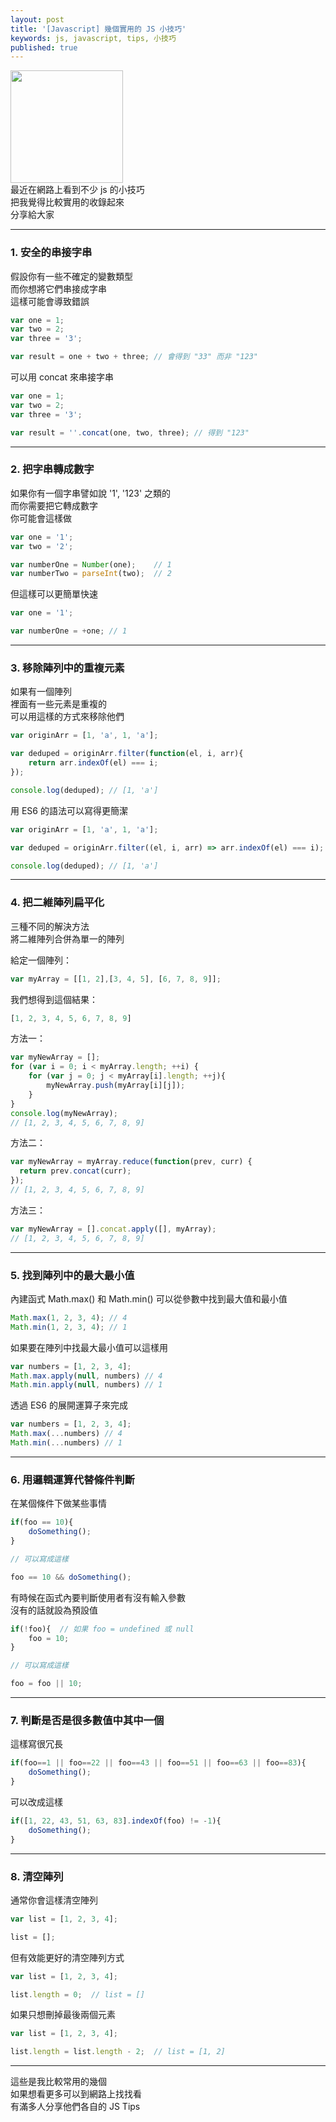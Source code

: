 ```yaml
---
layout: post
title: '[Javascript] 幾個實用的 JS 小技巧'
keywords: js, javascript, tips, 小技巧
published: true
---
```


<img src="http://photos4.meetupstatic.com/photos/event/5/7/d/3/highres_436702483.jpeg" height="180">

<br>
最近在網路上看到不少 js 的小技巧<br>
把我覺得比較實用的收錄起來<br>
分享給大家<br>

---

### 1. 安全的串接字串
假設你有一些不確定的變數類型<br>
而你想將它們串接成字串<br>
這樣可能會導致錯誤<br>

```js
var one = 1;
var two = 2;
var three = '3';

var result = one + two + three; // 會得到 "33" 而非 "123"
```

可以用 concat 來串接字串

```js
var one = 1;
var two = 2;
var three = '3';

var result = ''.concat(one, two, three); // 得到 "123"
```

---

### 2. 把字串轉成數字
如果你有一個字串譬如說 '1', '123' 之類的<br>
而你需要把它轉成數字<br>
你可能會這樣做<br>

```js
var one = '1';
var two = '2';

var numberOne = Number(one);    // 1
var numberTwo = parseInt(two);  // 2
```

但這樣可以更簡單快速<br>

```js
var one = '1';

var numberOne = +one; // 1
```

---

### 3. 移除陣列中的重複元素
如果有一個陣列<br>
裡面有一些元素是重複的<br>
可以用這樣的方式來移除他們<br>

```js
var originArr = [1, 'a', 1, 'a'];

var deduped = originArr.filter(function(el, i, arr){
    return arr.indexOf(el) === i;
});

console.log(deduped); // [1, 'a']
```

用 ES6 的語法可以寫得更簡潔<br>

```js
var originArr = [1, 'a', 1, 'a'];

var deduped = originArr.filter((el, i, arr) => arr.indexOf(el) === i);

console.log(deduped); // [1, 'a']
```

---

### 4. 把二維陣列扁平化
三種不同的解決方法<br>
將二維陣列合併為單一的陣列<br>

給定一個陣列：<br>

```js
var myArray = [[1, 2],[3, 4, 5], [6, 7, 8, 9]];
```

我們想得到這個結果：<br>

```js
[1, 2, 3, 4, 5, 6, 7, 8, 9]
```

方法一：

```js
var myNewArray = [];
for (var i = 0; i < myArray.length; ++i) {
    for (var j = 0; j < myArray[i].length; ++j){
        myNewArray.push(myArray[i][j]);
    }
}
console.log(myNewArray);
// [1, 2, 3, 4, 5, 6, 7, 8, 9]
```

方法二：

```js
var myNewArray = myArray.reduce(function(prev, curr) {
  return prev.concat(curr);
});
// [1, 2, 3, 4, 5, 6, 7, 8, 9]
```

方法三：

```js
var myNewArray = [].concat.apply([], myArray);
// [1, 2, 3, 4, 5, 6, 7, 8, 9]
```

---

### 5. 找到陣列中的最大最小值

內建函式 Math.max() 和 Math.min() 可以從參數中找到最大值和最小值<br>

```js
Math.max(1, 2, 3, 4); // 4
Math.min(1, 2, 3, 4); // 1
```

如果要在陣列中找最大最小值可以這樣用<br>

```js
var numbers = [1, 2, 3, 4];
Math.max.apply(null, numbers) // 4
Math.min.apply(null, numbers) // 1
```

透過 ES6 的展開運算子來完成

```js
var numbers = [1, 2, 3, 4];
Math.max(...numbers) // 4
Math.min(...numbers) // 1
```

---

### 6. 用邏輯運算代替條件判斷

在某個條件下做某些事情<br>

```js
if(foo == 10){
    doSomething();
}

// 可以寫成這樣

foo == 10 && doSomething();
```

有時候在函式內要判斷使用者有沒有輸入參數<br>
沒有的話就設為預設值<br>

```js
if(!foo){  // 如果 foo = undefined 或 null
    foo = 10;
}

// 可以寫成這樣

foo = foo || 10;
```

---

### 7. 判斷是否是很多數值中其中一個

這樣寫很冗長<br>

```js
if(foo==1 || foo==22 || foo==43 || foo==51 || foo==63 || foo==83){
    doSomething();
}
```

可以改成這樣<br>

```js
if([1, 22, 43, 51, 63, 83].indexOf(foo) != -1){
    doSomething();
}
```

---

### 8. 清空陣列

通常你會這樣清空陣列<br>

```js
var list = [1, 2, 3, 4];

list = [];
```

但有效能更好的清空陣列方式<br>

```js
var list = [1, 2, 3, 4];

list.length = 0;  // list = []
```

如果只想刪掉最後兩個元素<br>

```js
var list = [1, 2, 3, 4];

list.length = list.length - 2;  // list = [1, 2]
```

---

這些是我比較常用的幾個<br>
如果想看更多可以到網路上找找看<br>
有滿多人分享他們各自的 JS Tips<br>


